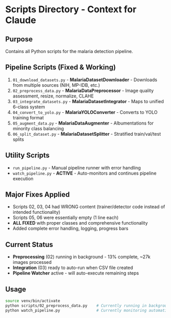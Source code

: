 # Scripts Directory - Context for Claude

## Purpose
Contains all Python scripts for the malaria detection pipeline.

## Pipeline Scripts (Fixed & Working)
1. `01_download_datasets.py` - **MalariaDatasetDownloader** - Downloads from multiple sources (NIH, MP-IDB, etc.)
2. `02_preprocess_data.py` - **MalariaDataPreprocessor** - Image quality assessment, resize, normalize, CLAHE
3. `03_integrate_datasets.py` - **MalariaDatasetIntegrator** - Maps to unified 6-class system  
4. `04_convert_to_yolo.py` - **MalariaYOLOConverter** - Converts to YOLO training format
5. `05_augment_data.py` - **MalariaDataAugmenter** - Albumentations for minority class balancing
6. `06_split_dataset.py` - **MalariaDatasetSplitter** - Stratified train/val/test splits

## Utility Scripts
- `run_pipeline.py` - Manual pipeline runner with error handling
- `watch_pipeline.py` - **ACTIVE** - Auto-monitors and continues pipeline execution

## Major Fixes Applied
- Scripts 02, 03, 04 had WRONG content (trainer/detector code instead of intended functionality)
- Scripts 05, 06 were essentially empty (1 line each)
- **ALL FIXED** with proper classes and comprehensive functionality
- Added complete error handling, logging, progress bars

## Current Status
- **Preprocessing** (02) running in background - 13% complete, ~27k images processed
- **Integration** (03) ready to auto-run when CSV file created
- **Pipeline Watcher** active - will auto-execute remaining steps

## Usage
```bash
source venv/bin/activate
python scripts/02_preprocess_data.py    # Currently running in background
python watch_pipeline.py                # Currently monitoring automatically
```
